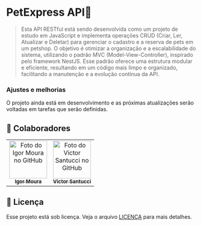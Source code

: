 # PetExpress API🐶

> Esta API RESTful está sendo desenvolvida como um projeto de estudo em JavaScript e implementa operações CRUD (Criar, Ler, Atualizar e Deletar) para gerenciar o cadastro e a reserva de pets em um petshop. O objetivo é otimizar a organização e a escalabilidade do sistema, utilizando o padrão MVC (Model-View-Controller), inspirado pelo framework NestJS. Esse padrão oferece uma estrutura modular e eficiente, resultando em um código mais limpo e organizado, facilitando a manutenção e a evolução contínua da API.

### Ajustes e melhorias

O projeto ainda está em desenvolvimento e as próximas atualizações serão voltadas em tarefas que serão definidas.

## 🤝 Colaboradores

<table>
  <tr>
    <td align="center">
      <a href="https://github.com/igordmouraa">
        <img src="https://avatars.githubusercontent.com/u/127807075" width="100px;" alt="Foto do Igor Moura no GitHub"/><br>
        <sub>
          <b>Igor Moura</b>
        </sub>
      </a>
    </td>
        <td align="center">
      <a href="https://github.com/VictorSantuccii">
        <img src="https://avatars.githubusercontent.com/u/160544887?v=4" width="100px;" alt="Foto do Victor Santucci no GitHub"/><br>
        <sub>
          <b>Victor Santucci</b>
        </sub>
      </a>
    </td>
  </tr>
</table>

## 📝 Licença

Esse projeto está sob licença. Veja o arquivo [LICENÇA](LICENSE) para mais detalhes.